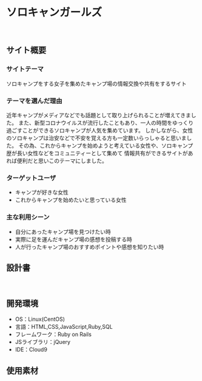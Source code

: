 # ソロキャンガールズ
​
## サイト概要
### サイトテーマ
ソロキャンプをする女子を集めたキャンプ場の情報交換や共有をするサイト
​
### テーマを選んだ理由
近年キャンプがメディアなどでも話題として取り上げられることが増えてきました。
また、新型コロナウイルスが流行したこともあり、一人の時間をゆっくり過ごすことができるソロキャンプが人気を集めています。
しかしながら、女性のソロキャンプは治安などで不安を覚える方も一定数いらっしゃると思いました。
その為、これからキャンプを始めようと考えている女性や、ソロキャンプ歴が長い女性などをコミュニティーとして集めて
情報共有ができるサイトがあれば便利だと思いこのテーマにしました。
​
### ターゲットユーザ
- キャンプが好きな女性
- これからキャンプを始めたいと思っている女性
​
### 主な利用シーン
- 自分にあったキャンプ場を見つけたい時
- 実際に足を運んだキャンプ場の感想を投稿する時
- 人が行ったキャンプ場のおすすめポイントや感想を知りたい時
​
## 設計書
​
## 開発環境
- OS：Linux(CentOS)
- 言語：HTML,CSS,JavaScript,Ruby,SQL
- フレームワーク：Ruby on Rails
- JSライブラリ：jQuery
- IDE：Cloud9
​
## 使用素材